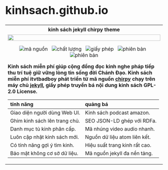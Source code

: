 <div style="font-fanily: Roboto; font-size: 18px; width: 100%;">
<h1>kinhsach.github.io</h1>
<table style="width: 100%;">
<tr><th>kinh sách jekyll chirpy theme</th></tr>
<tr>
<td>
<img src="https://chirpy-img.netlify.app/commons/devices-mockup.png" width="100%" height="auto" />

<div align="center">

![mã nguồn](https://img.shields.io/github/actions/workflow/status/cotes2020/jekyll-theme-chirpy/ci.yml?logo=github)&nbsp;&nbsp;
![chất lượng](https://img.shields.io/codacy/grade/4e556876a3c54d5e8f2d2857c4f43894?logo=codacy)&nbsp;&nbsp;
![giấy phép](https://img.shields.io/github/license/cotes2020/jekyll-theme-chirpy?color=goldenrod)&nbsp;&nbsp;
![phiên bản](https://img.shields.io/gem/v/jekyll-theme-chirpy?&logo=RubyGems&logoColor=ghostwhite&label=gem&color=orange)&nbsp;&nbsp;
![phiên bản](https://img.shields.io/badge/Dev_Containers-Open-deepskyblue?logo=linuxcontainers)

</div>
<p><b>Kinh sách miễn phí giúp cộng đồng đọc kinh nghe pháp tiếp thu trí tuệ giữ vững lòng tin sống đời Chánh Đạo. Kinh sách miễn phí itvtbadboy phát triển từ mã nguồn <a href="https://github.com/cotes2020/jekyll-theme-chirpy" title="kinh sách" target="_blank">chirpy</a> chạy trên máy chủ <a href="https://jekyllrb.com/" title="kinh sách" target="_blank">jekyll</a>, giấy phép truyền bá nội dung kinh sách GPL-2.0 License.</b></p>

| tính năng | quảng bá |
|:----------|:----------|
| Giao diện người dùng Web UI. | Kinh sách podcast amazon. |
| Ghim kinh sách lên trang chủ. | SEO JSON-LD ghép với RDFa. |
| Danh mục tủ kinh phân cấp. | Mã nhúng video audio nhanh. |
| Luôn cập nhật kinh sách mới. | Nguồn dữ liệu atom liên kết. |
| Có tính năng gợi ý tìm kinh. | Hiệu suất trang kinh rất cao. |
| Bảo mật không cơ sở dữ liệu. | Mã nguồn jekyll đa nền tảng. |

</td>
</tr>
</table>
</div>
